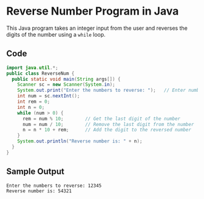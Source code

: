 # Reverse Number Program in Java

This Java program takes an integer input from the user and reverses the digits of the number using a `while` loop.

## Code

```java
import java.util.*;
public class ReverseNum {
  public static void main(String args[]) {
    Scanner sc = new Scanner(System.in);
    System.out.print("Enter the numbers to reverse: ");   // Enter number by user
    int num = sc.nextInt();
    int rem = 0;
    int n = 0;
    while (num > 0) {
      rem = num % 10;        // Get the last digit of the number
      num = num / 10;        // Remove the last digit from the number
      n = n * 10 + rem;      // Add the digit to the reversed number
    }
    System.out.println("Reverse number is: " + n);
  }
}
```
## Sample Output
```
Enter the numbers to reverse: 12345
Reverse number is: 54321
